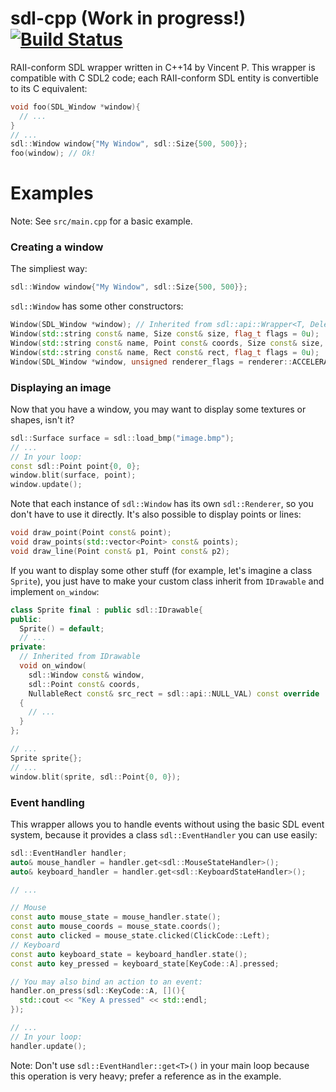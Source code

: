 # sdl-cpp (Work in progress!) [![Build Status](https://travis-ci.org/tyr-sl3/sdl-cpp.svg)](https://travis-ci.org/tyr-sl3/sdl-cpp)

RAII-conform SDL wrapper written in C++14 by Vincent P. This wrapper is compatible with C SDL2 code; each RAII-conform SDL entity is convertible to its C equivalent:
```cpp
void foo(SDL_Window *window){
  // ...
}
// ...
sdl::Window window{"My Window", sdl::Size{500, 500}};
foo(window); // Ok!
```

# Examples
Note: See `src/main.cpp` for a basic example.

### Creating a window
The simpliest way:
```cpp
sdl::Window window{"My Window", sdl::Size{500, 500}};
```
`sdl::Window` has some other constructors:
```cpp
Window(SDL_Window *window); // Inherited from sdl::api::Wrapper<T, Deleter<T>>
Window(std::string const& name, Size const& size, flag_t flags = 0u);
Window(std::string const& name, Point const& coords, Size const& size, flag_t flags = 0u);
Window(std::string const& name, Rect const& rect, flag_t flags = 0u);
Window(SDL_Window *window, unsigned renderer_flags = renderer::ACCELERATED);
```

### Displaying an image
Now that you have a window, you may want to display some textures or shapes, isn't it?
```cpp
sdl::Surface surface = sdl::load_bmp("image.bmp");
// ...
// In your loop:
const sdl::Point point{0, 0};
window.blit(surface, point);
window.update();
```
Note that each instance of `sdl::Window` has its own `sdl::Renderer`, so you don't have to use it directly.
It's also possible to display points or lines:
```cpp
void draw_point(Point const& point);
void draw_points(std::vector<Point> const& points);
void draw_line(Point const& p1, Point const& p2);
```
If you want to display some other stuff (for example, let's imagine a class `Sprite`), you just have to make your custom class inherit from `IDrawable` and implement `on_window`:
```cpp
class Sprite final : public sdl::IDrawable{
public:
  Sprite() = default;
  // ...
private:
  // Inherited from IDrawable
  void on_window(
    sdl::Window const& window,
    sdl::Point const& coords,
    NullableRect const& src_rect = sdl::api::NULL_VAL) const override
  {
    // ...
  }
};

// ...
Sprite sprite{};
// ...
window.blit(sprite, sdl::Point{0, 0});
```

### Event handling
This wrapper allows you to handle events without using the basic SDL event system, because it provides a class `sdl::EventHandler` you can use easily:
```cpp
sdl::EventHandler handler;
auto& mouse_handler = handler.get<sdl::MouseStateHandler>();
auto& keyboard_handler = handler.get<sdl::KeyboardStateHandler>();

// ...

// Mouse
const auto mouse_state = mouse_handler.state();
const auto mouse_coords = mouse_state.coords();
const auto clicked = mouse_state.clicked(ClickCode::Left);
// Keyboard
const auto keyboard_state = keyboard_handler.state();
const auto key_pressed = keyboard_state[KeyCode::A].pressed;

// You may also bind an action to an event:
handler.on_press(sdl::KeyCode::A, [](){
  std::cout << "Key A pressed" << std::endl;
});

// ...
// In your loop:
handler.update();
```
Note: Don't use `sdl::EventHandler::get<T>()` in your main loop because this operation is very heavy; prefer a reference as in the example.
